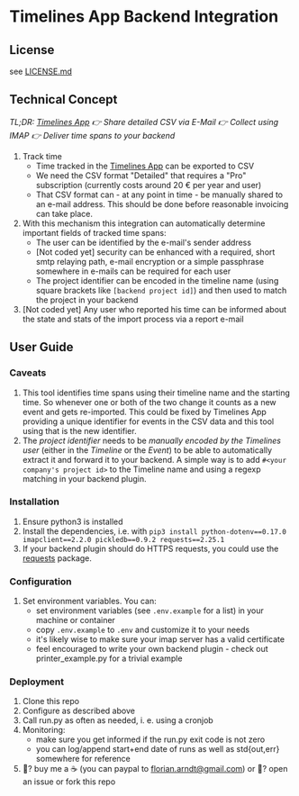# Timelines App Backend Integration

## License
see [LICENSE.md](LICENSE.md)

## Technical Concept

*TL;DR: [Timelines App](https://timelines.app) 👉 Share detailed CSV via E-Mail 👉 Collect using IMAP 👉 Deliver time spans to your backend*

1. Track time
    - Time tracked in the [Timelines App](https://timelines.app) can be exported to CSV
    - We need the CSV format "Detailed" that requires a "Pro" subscription (currently costs around 20 € per year and user)
    - That CSV format can - at any point in time - be manually shared to an e-mail address. This should be done before reasonable invoicing can take place.
2. With this mechanism this integration can automatically determine important fields of tracked time spans:
    - The user can be identified by the e-mail's sender address
    - [Not coded yet] security can be enhanced with a required, short smtp relaying path, e-mail encryption or a simple passphrase somewhere in e-mails can be required for each user
    - The project identifier can be encoded in the timeline name (using square brackets like `[backend project id]`) and then used to match the project in your backend
3. [Not coded yet] Any user who reported his time can be informed about the state and stats of the import process via a report e-mail

## User Guide
### Caveats
1. This tool identifies time spans using their timeline name and the starting time. So whenever one or both of the two change it counts as a new event and gets re-imported. This could be fixed by Timelines App providing a unique identifier for events in the CSV data and this tool using that is the new identifier.
2. The *project identifier* needs to be *manually encoded by the Timelines user* (either in the *Timeline* or the *Event*) to be able to automatically extract it and forward it to your backend. A simple way is to add `#<your company's project id>` to the Timeline name and using a regexp matching in your backend plugin.

### Installation
1. Ensure python3 is installed
2. Install the dependencies, i.e. with `pip3 install python-dotenv==0.17.0 imapclient==2.2.0 pickledb==0.9.2 requests==2.25.1`
3. If your backend plugin should do HTTPS requests, you could use the [requests](https://docs.python-requests.org/en/master/) package.

### Configuration
1. Set environment variables. You can:
    - set environment variables (see `.env.example` for a list) in your machine or container
    - copy `.env.example` to `.env` and customize it to your needs
    - it's likely wise to make sure your imap server has a valid certificate
    - feel encouraged to write your own backend plugin - check out printer_example.py for a trivial example

### Deployment
1. Clone this repo
2. Configure as described above
3. Call run.py as often as needed, i. e. using a cronjob
4. Monitoring:
    - make sure you get informed if the run.py exit code is not zero
    - you can log/append start+end date of runs as well as std{out,err} somewhere for reference
5. 🥳? buy me a ☕️ (you can paypal to florian.arndt@gmail.com) or 😤? open an issue or fork this repo
